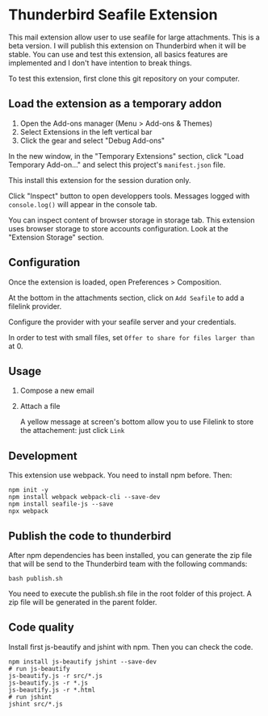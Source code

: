 # Thunderbird Seafile Extension

This mail extension allow user to use seafile for large attachments. 
This is a beta version. I will publish  this extension on Thunderbird when it 
will be stable. You can use and test this extension, all basics features are 
implemented and I don't have intention to break things.

To test this extension, first clone this git repository on your computer.

## Load the extension as a temporary addon

1. Open the Add-ons manager (Menu > Add-ons & Themes)
2. Select Extensions in the left vertical bar
3. Click the gear and select "Debug Add-ons"

In the new window, in the "Temporary Extensions" section, click "Load Temporary
Add-on..." and select this project's `manifest.json` file.

This install this extension for the session duration only.

Click "Inspect" button to open developpers tools.
Messages logged with `console.log()` will appear in the console tab.

You can inspect content of browser storage in storage tab. This extension uses
browser storage to store accounts configuration. Look at the "Extension Storage"
section.

## Configuration

Once the extension is loaded, open Preferences > Composition.

At the bottom in the attachments section, click on `Add Seafile` to add a
filelink provider.

Configure the provider with your seafile server and your credentials.

In order to test with small files, set `Offer to share for files larger than`
at 0.

## Usage

1. Compose a new email

2. Attach a file
   
   A yellow message at screen's bottom allow you to use Filelink to store the
   attachement: just click `Link`

## Development

This extension use webpack. You need to install npm before.
Then:

```shell
npm init -y
npm install webpack webpack-cli --save-dev
npm install seafile-js --save
npx webpack
```

## Publish the code to thunderbird

After npm dependencies has been installed, you can generate the zip file that
will be send to the Thunderbird team with the following commands:

```shell
bash publish.sh
``` 

You need to execute the publish.sh file in the root folder of this project. 
A zip file will be generated in the parent folder.

## Code quality

Install first js-beautify and jshint with npm. Then you can check the code.

```shell
npm install js-beautify jshint --save-dev
# run js-beautify
js-beautify.js -r src/*.js
js-beautify.js -r *.js
js-beautify.js -r *.html
# run jshint
jshint src/*.js
```